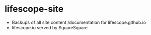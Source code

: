 # lifescope-site
* Backups of all site content /documentation for lifescope.github.io
* lifescope.io served by SquareSquare
<!--stackedit_data:
eyJoaXN0b3J5IjpbLTY4Njg3MDI5OV19
-->